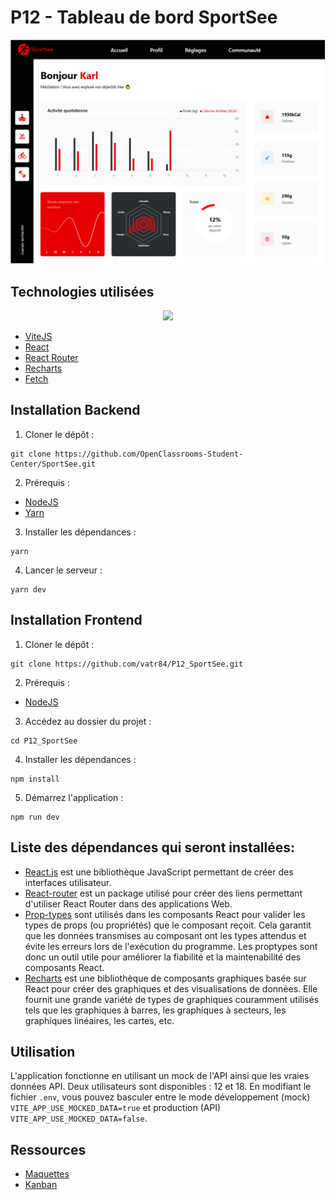 # P12 - Tableau de bord SportSee

<img src ="./src/assets/SportSee.png" title = "SportSee Dashboard" alt = "SportSee Dashboard" />

## Technologies utilisées

<p align="center">
  <a href="https://skillicons.dev">
    <img src="https://skillicons.dev/icons?i=react,vite,figma,github,html,js,nodejs,postman,vscode" />
  </a>
</p>

- [ViteJS](https://vitejs.dev/)
- [React](https://reactjs.org/)
- [React Router](https://reactrouter.com/)
- [Recharts](https://recharts.org/)
- [Fetch](https://developer.mozilla.org/en-US/docs/Web/API/Fetch_API)

## Installation Backend

1. Cloner le dépôt :

```
git clone https://github.com/OpenClassrooms-Student-Center/SportSee.git
```

2. Prérequis :

- [NodeJS](https://nodejs.org/en/)
- [Yarn](https://yarnpkg.com/)

3. Installer les dépendances :

```
yarn
```

4. Lancer le serveur :

```
yarn dev
```


## Installation Frontend

1. Cloner le dépôt :

```
git clone https://github.com/vatr84/P12_SportSee.git
```

2. Prérequis :

- [NodeJS](https://nodejs.org/en/)

3. Accédez au dossier du projet :

```
cd P12_SportSee
```

4. Installer les dépendances :

```
npm install
```

5. Démarrez l'application :

```
npm run dev
```

## Liste des dépendances qui seront installées:

- [React.js](https://react.dev/) est une bibliothèque JavaScript permettant de créer des interfaces utilisateur.
- [React-router](https://www.npmjs.com/package/react-router) est un package utilisé pour créer des liens permettant d'utiliser React Router dans des applications Web.
- [Prop-types](https://github.com/facebook/prop-types) sont utilisés dans les composants React pour valider les types de props (ou propriétés) que le composant reçoit. Cela garantit que les données transmises au composant ont les types attendus et évite les erreurs lors de l'exécution du programme. Les proptypes sont donc un outil utile pour améliorer la fiabilité et la maintenabilité des composants React.
- [Recharts](https://recharts.org/en-US) est une bibliothèque de composants graphiques basée sur React pour créer des graphiques et des visualisations de données. Elle fournit une grande variété de types de graphiques couramment utilisés tels que les graphiques à barres, les graphiques à secteurs, les graphiques linéaires, les cartes, etc.

## Utilisation

L'application fonctionne en utilisant un mock de l'API ainsi que les vraies données API. Deux utilisateurs sont disponibles : 12 et 18. En modifiant le fichier `.env`, vous pouvez basculer entre le mode développement (mock) `VITE_APP_USE_MOCKED_DATA=true` et production (API) `VITE_APP_USE_MOCKED_DATA=false`.

## Ressources

- [Maquettes](https://www.figma.com/file/BMomGVZqLZb811mDMShpLu/UI-design-Sportify-FR?node-id=0%3A1)
- [Kanban](https://www.notion.so/openclassrooms/Copy-of-Dev4U-projet-Learn-Home-6686aa4b5f44417881a4884c9af5669e)
